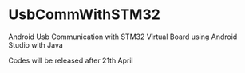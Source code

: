# UsbCommWithSTM32
Android Usb Communication with STM32 Virtual Board using Android Studio with Java

Codes will be released after 21th April
